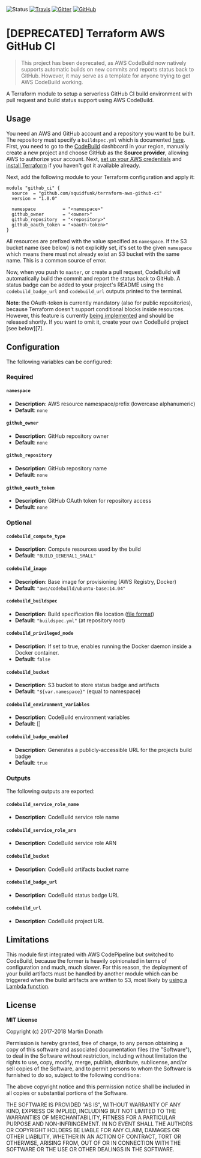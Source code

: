 ![Status][status-image]
[![Travis][travis-image]][travis-link]
[![Gitter][gitter-image]][gitter-link]
[![GitHub][github-image]][github-link]

  [status-image]: https://img.shields.io/badge/status-deprecated-red.svg
  [travis-image]: https://travis-ci.org/squidfunk/terraform-aws-github-ci.svg?branch=master
  [travis-link]: https://travis-ci.org/squidfunk/terraform-aws-github-ci
  [gitter-image]: https://badges.gitter.im/squidfunk/terraform-aws-github-ci.svg
  [gitter-link]: https://gitter.im/squidfunk/terraform-aws-github-ci
  [github-image]: https://img.shields.io/github/release/squidfunk/terraform-aws-github-ci.svg
  [github-link]: https://github.com/squidfunk/terraform-aws-github-ci/releases

# [DEPRECATED] Terraform AWS GitHub CI

> This project has been deprecated, as AWS CodeBuild now natively supports
> automatic builds on new commits and reports status back to GitHub. However,
> it may serve as a template for anyone trying to get AWS CodeBuild working.

A Terraform module to setup a serverless GitHub CI build environment with pull
request and build status support using AWS CodeBuild.

## Usage

You need an AWS and GitHub account and a repository you want to be built. The
repository must specify a `buildspec.yml` which is documented [here][2]. First,
you need to go to the [CodeBuild][3] dashboard in your region, manually create
a new project and choose GitHub as the **Source provider**, allowing AWS to
authorize your account. Next, [set up your AWS credentials][4] and
[install Terraform][5] if you haven't got it available already.

  [2]: http://docs.aws.amazon.com/codebuild/latest/userguide/build-spec-ref.htm
  [3]: https://console.aws.amazon.com/codebuild/home
  [4]: http://docs.aws.amazon.com/de_de/cli/latest/userguide/cli-chap-getting-started.html
  [5]: https://www.terraform.io/downloads.html

Next, add the following module to your Terraform configuration and apply it:

``` hcl
module "github_ci" {
  source  = "github.com/squidfunk/terraform-aws-github-ci"
  version = "1.0.0"

  namespace          = "<namespace>"
  github_owner       = "<owner>"
  github_repository  = "<repository>"
  github_oauth_token = "<oauth-token>"
}
```

All resources are prefixed with the value specified as `namespace`. If the S3
bucket name (see below) is not explicitly set, it's set to the given `namespace`
which means there must not already exist an S3 bucket with the same name. This
is a common source of error.

Now, when you push to `master`, or create a pull request, CodeBuild will
automatically build the commit and report the status back to GitHub. A status
badge can be added to your project's README using the `codebuild_badge_url` and
`codebuild_url` outputs printed to the terminal.

**Note**: the OAuth-token is currently mandatory (also for public repositories),
because Terraform doesn't support conditional blocks inside resources. However,
this feature is currently [being implemented][6] and should be released shortly.
If you want to omit it, create your own CodeBuild project [see below][7].

  [6]: https://github.com/hashicorp/terraform/issues/7034

## Configuration

The following variables can be configured:

### Required

#### `namespace`

- **Description**: AWS resource namespace/prefix (lowercase alphanumeric)
- **Default**: `none`

#### `github_owner`

- **Description**: GitHub repository owner
- **Default**: `none`

#### `github_repository`

- **Description**: GitHub repository name
- **Default**: `none`

#### `github_oauth_token`

- **Description**: GitHub OAuth token for repository access
- **Default**: `none`

### Optional

#### `codebuild_compute_type`

- **Description**: Compute resources used by the build
- **Default**: `"BUILD_GENERAL1_SMALL"`

#### `codebuild_image`

- **Description**: Base image for provisioning (AWS Registry, Docker)
- **Default**: `"aws/codebuild/ubuntu-base:14.04"`

#### `codebuild_buildspec`

- **Description**: Build specification file location ([file format][2])
- **Default**: `"buildspec.yml"` (at repository root)

#### `codebuild_privileged_mode`

- **Description**: If set to true, enables running the Docker daemon inside a
                   Docker container.
- **Default**: `false`

#### `codebuild_bucket`

- **Description**: S3 bucket to store status badge and artifacts
- **Default**: `"${var.namespace}"` (equal to namespace)

#### `codebuild_environment_variables`

- **Description**: CodeBuild environment variables
- **Default**: []

#### `codebuild_badge_enabled`

- **Description**: Generates a publicly-accessible URL for the projects build
                   badge
- **Default**: `true`

### Outputs

The following outputs are exported:

#### `codebuild_service_role_name`

- **Description**: CodeBuild service role name

#### `codebuild_service_role_arn`

- **Description**: CodeBuild service role ARN

#### `codebuild_bucket`

- **Description**: CodeBuild artifacts bucket name

#### `codebuild_badge_url`

- **Description**: CodeBuild status badge URL

#### `codebuild_url`

- **Description**: CodeBuild project URL

## Limitations

This module first integrated with AWS CodePipeline but switched to CodeBuild,
because the former is heavily opinionated in terms of configuration and much,
much slower. For this reason, the deployment of your build artifacts must be
handled by another module which can be triggered when the build artifacts are
written to S3, most likely by [using a Lambda function][8].

  [8]: http://docs.aws.amazon.com/lambda/latest/dg/with-s3-example.html

## License

**MIT License**

Copyright (c) 2017-2018 Martin Donath

Permission is hereby granted, free of charge, to any person obtaining a copy
of this software and associated documentation files (the "Software"), to
deal in the Software without restriction, including without limitation the
rights to use, copy, modify, merge, publish, distribute, sublicense, and/or
sell copies of the Software, and to permit persons to whom the Software is
furnished to do so, subject to the following conditions:

The above copyright notice and this permission notice shall be included in
all copies or substantial portions of the Software.

THE SOFTWARE IS PROVIDED "AS IS", WITHOUT WARRANTY OF ANY KIND, EXPRESS OR
IMPLIED, INCLUDING BUT NOT LIMITED TO THE WARRANTIES OF MERCHANTABILITY,
FITNESS FOR A PARTICULAR PURPOSE AND NON-INFRINGEMENT. IN NO EVENT SHALL THE
AUTHORS OR COPYRIGHT HOLDERS BE LIABLE FOR ANY CLAIM, DAMAGES OR OTHER
LIABILITY, WHETHER IN AN ACTION OF CONTRACT, TORT OR OTHERWISE, ARISING
FROM, OUT OF OR IN CONNECTION WITH THE SOFTWARE OR THE USE OR OTHER DEALINGS
IN THE SOFTWARE.
